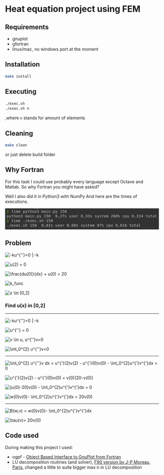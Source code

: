 # Heat equation project using FEM

## Requirements

- gnuplot
- gfortran
- linux/mac, no windows port at the moment

## Installation

```bash
make install
```

## Executing

```bash
./exec.sh
./exec.sh n
```

,where `n` stands for amount of elements

## Cleaning

```bash
make clean
```

or just delete build folder

## Why Fortran

For this task I could use probably every language except Octave and Matlab. So why Fortran you might have asked?

Well I also did it in Python3 with NumPy
And here are the times of executions.

![times.png](./svgs/ss_1.png)

## Problem

![ -ku^{''}=0 |:-k ](./svgs/1.svg)

![u(2) = 0](./svgs/2.svg)

![\frac{du(0)}{dx} + u(0) = 20](./svgs/3.svg)

![k_func](./svgs/k_fun.svg)

![x \in [0,2]](./svgs/4.svg)

### Find u(x) in [0,2]

---

![-ku^{''}=0 |:-k](./svgs/5.svg)

![u^{''} = 0](./svgs/6.svg)

![ v \in u, u^{''}v=0](./svgs/7.svg)

![\int_0^{2} u^{''}v=0](./svgs/8.svg)

---

![\int_0^{2} u^{''}v dx = u^{'}(2)v(2) - u^{'}(0)v(0) - \int_0^{2}u^{'}v^{'}dx = 0](./svgs/9.svg)

![u^{'}(2)v(2) - u^{'}(0)v(0) = v(0)(20-v(0))](./svgs/10.svg)

![(u(0)-20)v(0) - \int_0^{2}u^{'}v^{'}dx = 0](./svgs/11.svg)

![w(0)v(0)- \int_0^{2}u^{'}v^{'}dx = 20v(0)](./svgs/12.svg)

---

![B(w,v) = w(0)v(0)- \int_0^{2}u^{'}v^{'}dx](./svgs/13.svg)

![\tau(v)= 20v(0)](./svgs/14.svg)

## Code used

During making this project I used:

- ogpf - [Object Based Interface to GnuPlot from Fortran](https://github.com/kookma/ogpf)
- LU decomposition routines (and solver), [F90 version by J-P Moreau, Paris](http://jean-pierre.moreau.pagesperso-orange.fr/Fortran/lu_f90.txt), changed a little to suite bigger max n in LU decomposition
